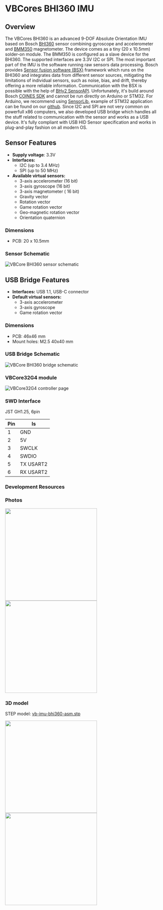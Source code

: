 # VBCores BHI360 IMU
## Overview 
The VBCores BHI360 is an advanced 9-DOF Absolute Orientation IMU based on Bosch [BHI360](https://www.bosch-sensortec.com/products/smart-sensor-systems/bhi360/) sensor combining gyroscope and accelerometer and [BMM350](https://www.bosch-sensortec.com/products/motion-sensors/magnetometers/bmm350/) magnetometer. The device comes as a tiny (20 x 10.5mm) solder-on module. The BMM350 is configured as a slave device for the BHI360. The supported interfaces are 3.3V I2C or SPI.
The most important part of the IMU is the software running raw sensors data processing. Bosch provides [Sensor fusion software (BSX)](https://www.bosch-sensortec.com/media/boschsensortec/downloads/application_notes_1/bst-bhi260_bhi360-an002.pdf) framework which runs on the BHI360 and integrates data from different sensor sources, mitigating the limitations of individual sensors, such as noise, bias, and drift, thereby offering a more reliable information. Communication with the BSX is possible with the help of [BHy2 SensorAPI](https://github.com/boschsensortec/BHY2_SensorAPI). Unfortunately, it's build around Bosch [COINES SDK](https://www.bosch-sensortec.com/software-tools/tools/coines/) and cannot be run directly on Arduino or STM32. For Arduino, we recommend using [SensorLib](https://github.com/lewisxhe/SensorLib), example of STM32 application can be found on our [github](https://github.com/Dmivaka/STM32-HAL-BHI360).
Since I2C and SPI are not very common on powerfull x86 computers, we also developed USB bridge which handles all the stuff related to communication with the sensor and works as a USB device. It's fully compliant with USB HID Sensor specification and works in plug-and-play fashion on all modern OS.

## Sensor Features
- **Supply voltage**: 3.3V
- **Interfaces:**
	- I2C (up to 3.4 MHz)
	- SPI (up to 50 MHz)
- **Available virtual sensors:**
	- 3-axis accelerometer 	(16 bit)
	- 3-axis gyroscope (16 bit)
	- 3-axis magnetometer (	16 bit)
	- Gravity vector
	- Rotation vector
	- Game rotation vector
	- Geo-magnetic rotation vector
	- Orientation quaternion

### Dimensions
- PCB: 20 x 10.5mm

### Sensor Schematic
![VBCore BHI360 sensor schematic](vb-imu-bhi360-sensor_schematic.png)

## USB Bridge Features
- **Interfaces:** USB 1.1, USB-C connector
- **Default virtual sensors:**
	- 3-axis accelerometer
	- 3-axis gyroscope
	- Game rotation vector

### Dimensions
- PCB: 46x46 mm
- Mount holes: M2.5 40x40 mm 

### USB Bridge Schematic
![VBCore BHI360 bridge schematic](vb-imu-bhi360-bridge_schematic.png)

### VBCore32G4 module
![VBCore32G4 controller page](https://github.com/VBCores/VBCores_files/tree/main/01-VB-Core32G4) 

### SWD Interface

JST GH1.25, 6pin

| Pin      | Is           | 
| -------- | -------------|
| 1        | GND          |
| 2        | 5V           |
| 3        | SWCLK        |
| 4        | SWDIO        |
| 5        | TX USART2    |
| 6        | RX USART2    |

### Development Resources




### Photos
<p float="left">
<img src="vb-imu-bhi360-1" width="300">
<img src="vb-imu-bhi360-2.jpg" width="300">
</p>

### 3D model
STEP model: [vb-imu-bhi360-asm.stp](vb-imu-bhi360-asm.stp)
<p float="left">
<img src="vb-imu-bhi360-render_1.png" width="300">
<img src="vb-imu-bhi360-render_2.png" width="300">
</p>